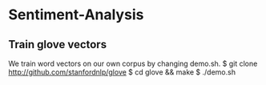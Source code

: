 # Sentiment-Analysis

## Train glove vectors
We train word vectors on our own corpus by changing demo.sh.
    $ git clone http://github.com/stanfordnlp/glove
    $ cd glove && make
    $ ./demo.sh
